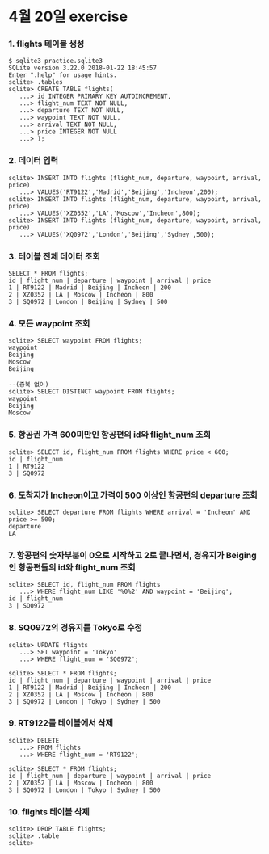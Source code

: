 # 4월 20일 exercise

### 1. flights 테이블 생성

```sqlite
$ sqlite3 practice.sqlite3
SQLite version 3.22.0 2018-01-22 18:45:57
Enter ".help" for usage hints.
sqlite> .tables
sqlite> CREATE TABLE flights(
   ...> id INTEGER PRIMARY KEY AUTOINCREMENT,
   ...> flight_num TEXT NOT NULL,
   ...> departure TEXT NOT NULL,
   ...> waypoint TEXT NOT NULL,
   ...> arrival TEXT NOT NULL, 
   ...> price INTEGER NOT NULL
   ...> );
```

### 2. 데이터 입력

```sqlite
sqlite> INSERT INTO flights (flight_num, departure, waypoint, arrival, price)
   ...> VALUES('RT9122','Madrid','Beijing','Incheon',200);
sqlite> INSERT INTO flights (flight_num, departure, waypoint, arrival, price)
   ...> VALUES('XZ0352','LA','Moscow','Incheon',800);
sqlite> INSERT INTO flights (flight_num, departure, waypoint, arrival, price)
   ...> VALUES('XQ0972','London','Beijing','Sydney',500);
```

### 3. 테이블 전체 데이터 조회

```sqlite
SELECT * FROM flights;
id | flight_num | departure | waypoint | arrival | price
1 | RT9122 | Madrid | Beijing | Incheon | 200
2 | XZ0352 | LA | Moscow | Incheon | 800
3 | SQ0972 | London | Beijing | Sydney | 500
```

### 4. 모든 waypoint 조회

```sqlite
sqlite> SELECT waypoint FROM flights;
waypoint
Beijing
Moscow
Beijing

--(중복 없이)
sqlite> SELECT DISTINCT waypoint FROM flights;               
waypoint
Beijing
Moscow
```

### 5. 항공권 가격 600미만인 항공편의 id와 flight_num 조회

```sqlite
sqlite> SELECT id, flight_num FROM flights WHERE price < 600;
id | flight_num
1 | RT9122
3 | SQ0972
```

### 6. 도착지가 Incheon이고 가격이 500 이상인 항공편의 departure 조회

```sqlite
sqlite> SELECT departure FROM flights WHERE arrival = 'Incheon' AND price >= 500;
departure
LA
```

### 7. 항공편의 숫자부분이 0으로 시작하고 2로 끝나면서, 경유지가 Beiging인 항공편들의 id와 flight_num 조회

```sqlite
sqlite> SELECT id, flight_num FROM flights
   ...> WHERE flight_num LIKE '%0%2' AND waypoint = 'Beijing';
id | flight_num
3 | SQ0972
```

### 8. SQ0972의 경유지를 Tokyo로  수정

```sqlite
sqlite> UPDATE flights
   ...> SET waypoint = 'Tokyo'
   ...> WHERE flight_num = 'SQ0972';
   
sqlite> SELECT * FROM flights;
id | flight_num | departure | waypoint | arrival | price
1 | RT9122 | Madrid | Beijing | Incheon | 200
2 | XZ0352 | LA | Moscow | Incheon | 800
3 | SQ0972 | London | Tokyo | Sydney | 500
```

### 9. RT9122를 테이블에서 삭제

```sqlite
sqlite> DELETE
   ...> FROM flights
   ...> WHERE flight_num = 'RT9122';
   
sqlite> SELECT * FROM flights;
id | flight_num | departure | waypoint | arrival | price
2 | XZ0352 | LA | Moscow | Incheon | 800
3 | SQ0972 | London | Tokyo | Sydney | 500
```

### 10. flights 테이블 삭제

```sqlite
sqlite> DROP TABLE flights;
sqlite> .table
sqlite> 
```
